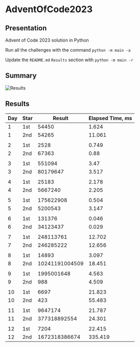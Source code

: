 # AdventOfCode2023

## Presentation

Advent of Code 2023 solution in Python

Run all the challenges with the command `python -m main -a`

Update the `README.md` `Results` section with `python -m main -r`

## Summary
![Results](https://github.com/clementgbcn/AdventOfCode2023/actions/workflows/check_results.yml/badge.svg)


## Results
|   Day | Star   |         Result |   Elapsed Time, ms |
|-------|--------|----------------|--------------------|
|     1 | 1st    |          54450 |              1.624 |
|     1 | 2nd    |          54265 |             11.061 |
|       |        |                |                    |
|     2 | 1st    |           2528 |              0.749 |
|     2 | 2nd    |          67363 |              0.88  |
|       |        |                |                    |
|     3 | 1st    |         551094 |              3.47  |
|     3 | 2nd    |       80179647 |              3.517 |
|       |        |                |                    |
|     4 | 1st    |          25183 |              2.178 |
|     4 | 2nd    |        5667240 |              2.205 |
|       |        |                |                    |
|     5 | 1st    |      175622908 |              0.504 |
|     5 | 2nd    |        5200543 |              3.147 |
|       |        |                |                    |
|     6 | 1st    |         131376 |              0.046 |
|     6 | 2nd    |       34123437 |              0.029 |
|       |        |                |                    |
|     7 | 1st    |      248113761 |             12.702 |
|     7 | 2nd    |      246285222 |             12.656 |
|       |        |                |                    |
|     8 | 1st    |          14893 |              3.097 |
|     8 | 2nd    | 10241191004509 |             18.451 |
|       |        |                |                    |
|     9 | 1st    |     1995001648 |              4.563 |
|     9 | 2nd    |            988 |              4.509 |
|       |        |                |                    |
|    10 | 1st    |           6697 |             21.823 |
|    10 | 2nd    |            423 |             55.483 |
|       |        |                |                    |
|    11 | 1st    |        9647174 |             21.787 |
|    11 | 2nd    |   377318892554 |             24.301 |
|       |        |                |                    |
|    12 | 1st    |           7204 |             22.415 |
|    12 | 2nd    |  1672318386674 |            335.419 |
